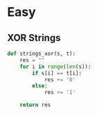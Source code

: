 # Easy

## XOR Strings

```python
def strings_xor(s, t):
    res = ""
    for i in range(len(s)):
        if s[i] == t[i]:
            res += '0'
        else:
            res += '1'

    return res
```